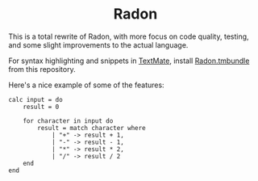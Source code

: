 <h1 align="center">Radon</h1>

This is a total rewrite of Radon, with more focus on code quality, testing, and some slight improvements to the actual language.

For syntax highlighting and snippets in [TextMate](http://macromates.com), install [Radon.tmbundle](Radon.tmbundle) from this repository.

Here's a nice example of some of the features:

```
calc input = do
	result = 0

	for character in input do
		result = match character where
			| "+" -> result + 1,
			| "-" -> result - 1,
			| "*" -> result * 2,
			| "/" -> result / 2
	end
end
```
